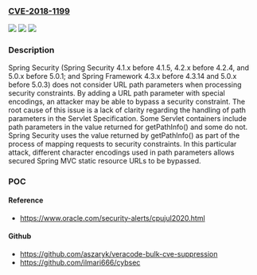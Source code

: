 ### [CVE-2018-1199](https://cve.mitre.org/cgi-bin/cvename.cgi?name=CVE-2018-1199)
![](https://img.shields.io/static/v1?label=Product&message=Spring%20by%20Pivotal&color=blue)
![](https://img.shields.io/static/v1?label=Version&message=n%2Fa&color=blue)
![](https://img.shields.io/static/v1?label=Vulnerability&message=Security%20bypass%20with%20static&color=brighgreen)

### Description

Spring Security (Spring Security 4.1.x before 4.1.5, 4.2.x before 4.2.4, and 5.0.x before 5.0.1; and Spring Framework 4.3.x before 4.3.14 and 5.0.x before 5.0.3) does not consider URL path parameters when processing security constraints. By adding a URL path parameter with special encodings, an attacker may be able to bypass a security constraint. The root cause of this issue is a lack of clarity regarding the handling of path parameters in the Servlet Specification. Some Servlet containers include path parameters in the value returned for getPathInfo() and some do not. Spring Security uses the value returned by getPathInfo() as part of the process of mapping requests to security constraints. In this particular attack, different character encodings used in path parameters allows secured Spring MVC static resource URLs to be bypassed.

### POC

#### Reference
- https://www.oracle.com/security-alerts/cpujul2020.html

#### Github
- https://github.com/aszaryk/veracode-bulk-cve-suppression
- https://github.com/ilmari666/cybsec

